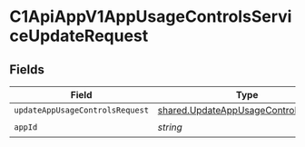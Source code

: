 # C1ApiAppV1AppUsageControlsServiceUpdateRequest


## Fields

| Field                                                                                        | Type                                                                                         | Required                                                                                     | Description                                                                                  |
| -------------------------------------------------------------------------------------------- | -------------------------------------------------------------------------------------------- | -------------------------------------------------------------------------------------------- | -------------------------------------------------------------------------------------------- |
| `updateAppUsageControlsRequest`                                                              | [shared.UpdateAppUsageControlsRequest](../../models/shared/updateappusagecontrolsrequest.md) | :heavy_minus_sign:                                                                           | N/A                                                                                          |
| `appId`                                                                                      | *string*                                                                                     | :heavy_check_mark:                                                                           | N/A                                                                                          |
